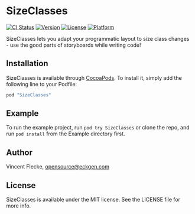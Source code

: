 # SizeClasses

[![CI Status](http://img.shields.io/travis/Eckelf/SizeClasses.svg?style=flat)](https://travis-ci.org/Eckelf/SizeClasses)
[![Version](https://img.shields.io/cocoapods/v/SizeClasses.svg?style=flat)](http://cocoapods.org/pods/SizeClasses)
[![License](https://img.shields.io/cocoapods/l/SizeClasses.svg?style=flat)](http://cocoapods.org/pods/SizeClasses)
[![Platform](https://img.shields.io/cocoapods/p/SizeClasses.svg?style=flat)](http://cocoapods.org/pods/SizeClasses)

SizeClasses lets you adapt your programmatic layout to size class changes - use the good parts of storyboards while writing code!

## Installation

SizeClasses is available through [CocoaPods](http://cocoapods.org). To install
it, simply add the following line to your Podfile:

```ruby
pod "SizeClasses"
```

## Example

To run the example project, run `pod try SizeClasses` or clone the repo, and run `pod install` from the Example directory first.

## Author

Vincent Flecke, opensource@eckgen.com

## License

SizeClasses is available under the MIT license. See the LICENSE file for more info.
